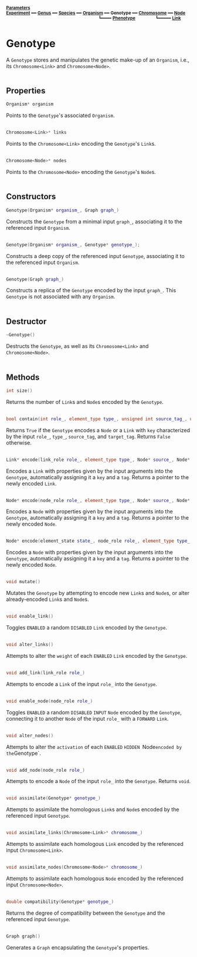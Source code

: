 <sub>**[Parameters](parameters.md)**</sub>  
<sub>**[Experiment](experiment.md)** ━━ **[Genus](genus.md)** ━━ **[Species](species.md)** ━━ **[Organism](organism.md)** ━━ **Genotype** ━━ **[Chromosome](chromosome.md)** ━━ **[Node](node.md)**</sub>  
&nbsp;&nbsp;&nbsp;&nbsp;&nbsp;&nbsp;&nbsp;&nbsp;&nbsp;&nbsp;&nbsp;&nbsp;&nbsp;&nbsp;&nbsp;&nbsp;&nbsp;&nbsp;&nbsp;&nbsp;&nbsp;&nbsp;&nbsp;&nbsp;&nbsp;&nbsp;&nbsp;&nbsp;&nbsp;&nbsp;&nbsp;&nbsp;&nbsp;&nbsp;&nbsp;&nbsp;&nbsp;&nbsp;&nbsp;&nbsp;&nbsp;&nbsp;&nbsp;&nbsp;&nbsp;&nbsp;&nbsp;&nbsp;&nbsp;&nbsp;&nbsp;&nbsp;&nbsp;&nbsp;&nbsp;&nbsp;&nbsp;&nbsp;&nbsp;&nbsp;&nbsp;&nbsp;&nbsp;
<sup>┗━━━━ **[Phenotype](phenotype.md)**</sup>
&nbsp;&nbsp;&nbsp;&nbsp;&nbsp;&nbsp;&nbsp;&nbsp;&nbsp;&nbsp;&nbsp;&nbsp;
<sup>┗━━━━━ **[Link](link.md)**</sup>  

# Genotype

A `Genotype` stores and manipulates the genetic make-up of an `Organism`, i.e., its `Chromosome<Link>` and `Chromosome<Node>`.  
&nbsp;


## Properties

```C++
Organism* organism
```

Points to the `Genotype`'s associated `Organism`.  
&nbsp;

```C++
Chromosome<Link>* links
```

Points to the `Chromosome<Link>` encoding the `Genotype`'s `Link`s.  
&nbsp;


```C++
Chromosome<Node>* nodes
```

Points to the `Chromosome<Node>` encoding the `Genotype`'s `Node`s.  
&nbsp;


## Constructors

```C++
Genotype(Organism* organism_, Graph graph_)
```

Constructs the `Genotype` from a minimal input `graph_`, associating it to the referenced input `Organism`.    
&nbsp;


```C++
Genotype(Organism* organism_, Genotype* genotype_);
```

Constructs a deep copy of the referenced input `Genotype`, associating it to the referenced input `Organism`.  
&nbsp;


```C++
Genotype(Graph graph_)
```

Constructs a replica of the `Genotype` encoded by the input `graph_`. This `Genotype` is not associated with any `Organism`.  
&nbsp;


## Destructor

```C++
~Genotype()
```

Destructs the `Genotype`, as well as its `Chromosome<Link>` and `Chromosome<Node>`.  
&nbsp;


## Methods

```C++
int size()
```

Returns the number of `Link`s and `Node`s encoded by the `Genotype`.  
&nbsp;


```C++
bool contain(int role_, element_type type_, unsigned int source_tag_, unsigned int target_tag_)
```

Returns `True` if the `Genotype` encodes a `Node` or a `Link` with `key` characterized by the input `role_`, `type_`, `source_tag`, and `target_tag`. Returns `False` otherwise.  
&nbsp;


```C++
Link* encode(link_role role_, element_type type_, Node* source_, Node* target_, double weight_)
```

Encodes a `Link` with properties given by the input arguments into the `Genotype`, automatically assigning it a `key` and a `tag`. Returns a pointer to the newly encoded `Link`.  
&nbsp;


```C++
Node* encode(node_role role_, element_type type_, Node* source_, Node* target_, node_activation activation_)
```

Encodes a `Node` with properties given by the input arguments into the `Genotype`, automatically assigning it a `key` and a `tag`. Returns a pointer to the newly encoded `Node`.  
&nbsp;


```C++
Node* encode(element_state state_, node_role role_, element_type type_, node_activation activation_, int x_, int y_)
```

Encodes a `Node` with properties given by the input arguments into the `Genotype`, automatically assigning it a `key` and a `tag`. Returns a pointer to the newly encoded `Node`.  
&nbsp;


```C++
void mutate()
```

Mutates the `Genotype` by attempting to encode new `Link`s and `Node`s, or alter already-encoded `Link`s and `Node`s.  
&nbsp;


```C++
void enable_link()
```

Toggles `ENABLED` a random `DISABLED` `Link` encoded by the `Genotype`.  
&nbsp;


```C++
void alter_links()
```

Attempts to alter the `weight` of each `ENABLED` `Link` encoded by the `Genotype`.  
&nbsp;


```C++
void add_link(link_role role_)
```

Attempts to encode a `Link` of the input `role_` into the `Genotype`.  
&nbsp;


```C++
void enable_node(node_role role_)
```

Toggles `ENABLED` a random `DISABLED` `INPUT` `Node` encoded by the `Genotype`, connecting it to another `Node` of the input `role_` with a `FORWARD` `Link`.  
&nbsp;


```C++
void alter_nodes()
```

Attempts to alter the `activation` of each `ENABLED` `HIDDEN `Node` encoded by the `Genotype`.  
&nbsp;


```C++
void add_node(node_role role_)
```

Attempts to encode a `Node` of the input `role_` into the `Genotype`. Returns `void`.  
&nbsp;


```C++
void assimilate(Genotype* genotype_)
```

Attempts to assimilate the homologous `Link`s and `Node`s encoded by the referenced input `Genotype`.  
&nbsp;


```C++
void assimilate_links(Chromosome<Link>* chromosome_)
```

Attempts to assimilate each homologous `Link` encoded by the referenced input `Chromosome<Link>`.  
&nbsp;


```C++
void assimilate_nodes(Chromosome<Node>* chromosome_)
```

Attempts to assimilate each homologous `Node` encoded by the referenced input `Chromosome<Node>`.  
&nbsp;


```C++
double compatibility(Genotype* genotype_)
```

Returns the degree of compatibility between the `Genotype` and the referenced input `Genotype`.  
&nbsp;


```C++
Graph graph()
```

Generates a `Graph` encapsulating the `Genotype`'s properties.  
&nbsp;
